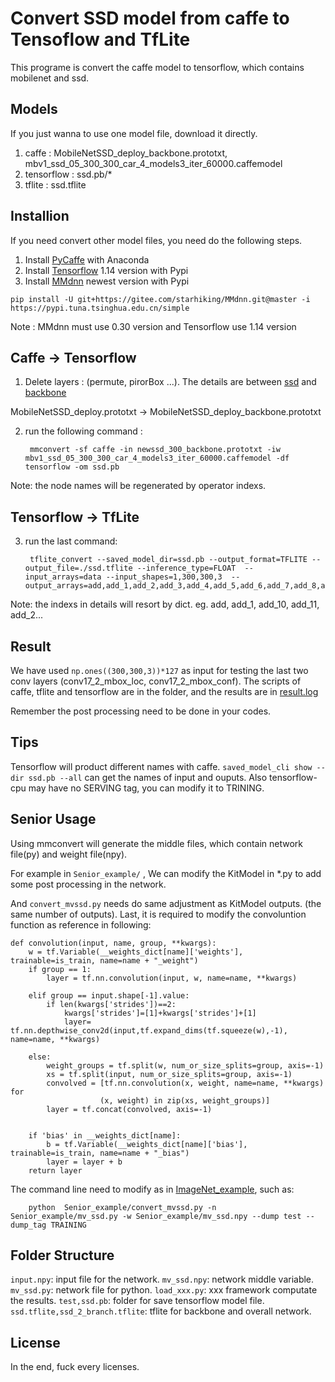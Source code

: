 # Convert SSD model from caffe to Tensoflow and TfLite

This programe is convert the caffe model to tensorflow, which contains mobilenet and ssd.

## Models

If you just wanna to use one model file, download it directly.

1. caffe : MobileNetSSD_deploy_backbone.prototxt, mbv1_ssd_05_300_300_car_4_models3_iter_60000.caffemodel
2. tensorflow : ssd.pb/*
3. tflite : ssd.tflite


## Installion

If you need convert other model files, you need do the following steps.

1. Install [PyCaffe](https://blog.csdn.net/weixin_44138807/article/details/100666613) with Anaconda 
2. Install [Tensorflow](https://www.jianshu.com/p/b6f73bc80d4d) 1.14 version with Pypi
3. Install [MMdnn](https://github.com/microsoft/MMdnn) newest version with Pypi  

```pip install -U git+https://gitee.com/starhiking/MMdnn.git@master -i https://pypi.tuna.tsinghua.edu.cn/simple```

Note : MMdnn must use 0.30 version and Tensorflow use 1.14 version

## Caffe -> Tensorflow

1. Delete layers : (permute, pirorBox ...). The details are between [ssd](Images/MobileNetSSD_deploy.prototxt.png) and [backbone](Images/MobileNetSSD_deploy_backbone.prototxt.png)

MobileNetSSD_deploy.prototxt -> MobileNetSSD_deploy_backbone.prototxt

2. run the following command : 
   
        mmconvert -sf caffe -in newssd_300_backbone.prototxt -iw mbv1_ssd_05_300_300_car_4_models3_iter_60000.caffemodel -df tensorflow -om ssd.pb

Note: the node names will be regenerated by operator indexs.

## Tensorflow -> TfLite

3. run the last command:

        tflite_convert --saved_model_dir=ssd.pb --output_format=TFLITE --output_file=./ssd.tflite --inference_type=FLOAT  --input_arrays=data --input_shapes=1,300,300,3  --output_arrays=add,add_1,add_2,add_3,add_4,add_5,add_6,add_7,add_8,add_9,add_10,add_11

Note: the indexs in details will resort by dict. eg. add, add_1, add_10, add_11, add_2...

## Result

We have used ```np.ones((300,300,3))*127``` as input for testing the last two conv layers (conv17_2_mbox_loc, conv17_2_mbox_conf).
The scripts of caffe, tflite and tensorflow are in the folder, and the results are in [result.log](result.log)


Remember the post processing need to be done in your codes.

## Tips

Tensorflow will product different names with caffe.
```saved_model_cli show --dir ssd.pb --all``` can get the names of input and ouputs.
Also tensorflow-cpu may have no SERVING tag, you can modify it to TRINING.

## Senior Usage

Using mmconvert will generate the middle files, which contain network file(py) and weight file(npy).

For example in ```Senior_example/``` , We can modify the KitModel in *.py to add some post processing in the network.

And ```convert_mvssd.py``` needs do same adjustment as KitModel outputs. (the same number of outputs). Last, it is required to modify the convoluntion function as reference in following:

```
def convolution(input, name, group, **kwargs):
    w = tf.Variable(__weights_dict[name]['weights'], trainable=is_train, name=name + "_weight")
    if group == 1:
        layer = tf.nn.convolution(input, w, name=name, **kwargs)
    
    elif group == input.shape[-1].value:
        if len(kwargs['strides'])==2:
            kwargs['strides']=[1]+kwargs['strides']+[1]
            layer=  tf.nn.depthwise_conv2d(input,tf.expand_dims(tf.squeeze(w),-1), name=name, **kwargs)

    else:
        weight_groups = tf.split(w, num_or_size_splits=group, axis=-1)
        xs = tf.split(input, num_or_size_splits=group, axis=-1)
        convolved = [tf.nn.convolution(x, weight, name=name, **kwargs) for
                    (x, weight) in zip(xs, weight_groups)]
        layer = tf.concat(convolved, axis=-1)


    if 'bias' in __weights_dict[name]:
        b = tf.Variable(__weights_dict[name]['bias'], trainable=is_train, name=name + "_bias")
        layer = layer + b
    return layer

```
The command line need to modify as in [ImageNet_example](Images/screenshot.png), such as:
        
        python  Senior_example/convert_mvssd.py -n Senior_example/mv_ssd.py -w Senior_example/mv_ssd.npy --dump test --dump_tag TRAINING


## Folder Structure

```input.npy```: input file for the network.
```mv_ssd.npy```: network middle variable.
```mv_ssd.py```: network file for python.
```load_xxx.py```: xxx framework computate the results.
```test,ssd.pb```: folder for save tensorflow model file.
```ssd.tflite,ssd_2_branch.tflite```: tflite for backbone and overall network.

## License

In the end, fuck every licenses.